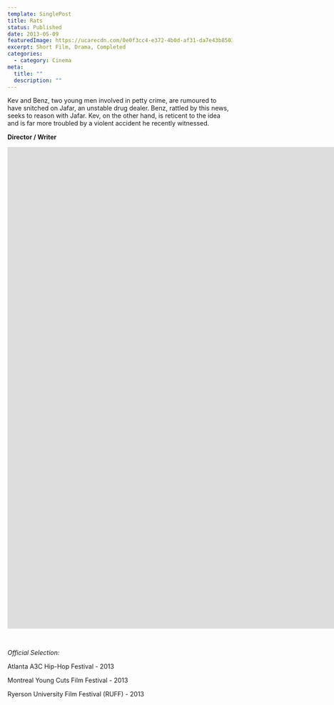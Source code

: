```yaml
---
template: SinglePost
title: Rats
status: Published
date: 2013-05-09
featuredImage: https://ucarecdn.com/0e0f3cc4-e372-4b0d-af31-da7e43b85031/
excerpt: Short Film, Drama, Completed
categories:
  - category: Cinema
meta:
  title: ""
  description: ""
---
```

Kev and Benz, two young men involved in petty crime, are rumoured to have snitched on Jafar, an unstable drug dealer. Benz, rattled by this news, seeks to reason with Jafar. Kev, on the other hand, is reticent to the idea and is far more troubled by a violent accident he recently witnessed.

**Director / Writer**

<iframe src="https://player.vimeo.com/video/193159465?h=233d53b848&amp;badge=0&amp;autopause=0&amp;player_id=0&amp;app_id=58479" width="1920" height="1080" frameborder="0" allow="autoplay; fullscreen; picture-in-picture" allowfullscreen title="Rats (Short Film, 2013)"></iframe>

&nbsp;

*Official Selection:*

Atlanta A3C Hip-Hop Festival - 2013

Montreal Young Cuts Film Festival - 2013

Ryerson University Film Festival (RUFF) - 2013